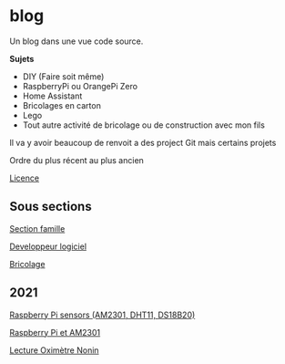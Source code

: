 # blog

Un blog dans une vue code source.

__Sujets__
* DIY (Faire soit même)
* RaspberryPi ou OrangePi Zero
* Home Assistant
* Bricolages en carton
* Lego
* Tout autre activité de bricolage ou de construction avec mon fils

Il va y avoir beaucoup de renvoit a des project Git mais certains projets

Ordre du plus récent au plus ancien

[Licence](./license.html)

## Sous sections

[Section famille](./enfant_famille/README.md)

[Developpeur logiciel](./developer/README.md)

[Bricolage](./bricolage/README.md)

## 2021

[Raspberry Pi sensors (AM2301, DHT11, DS18B20)](https://github.com/jingl3s/raspberry_pi_sensors)

[Raspberry Pi et AM2301](https://github.com/jingl3s/raspberry_pi_DHT21-AM2301/blob/master/README.md)

[Lecture Oximètre Nonin](https://github.com/jingl3s/NoninPulseOx)